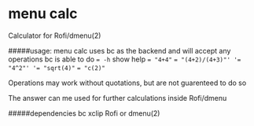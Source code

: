 # menu calc
Calculator for Rofi/dmenu(2)

#####usage:
menu calc uses bc as the backend and will accept any operations bc is able to do
`= -h` show help
`= "4+4"`
`= "(4+2)/(4+3)"'
'= "4^2"'
'= "sqrt(4)"`
`= "c(2)"`

Operations may work without quotations, but are not guarenteed to do so

The answer can me used for further calculations inside Rofi/dmenu

#####dependencies
bc
xclip
Rofi or dmenu(2)
